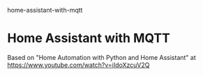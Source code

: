 home-assistant-with-mqtt
# Home Assistant with MQTT

Based on "Home Automation with Python and Home Assistant" at https://www.youtube.com/watch?v=iIdoXzcuV2Q
